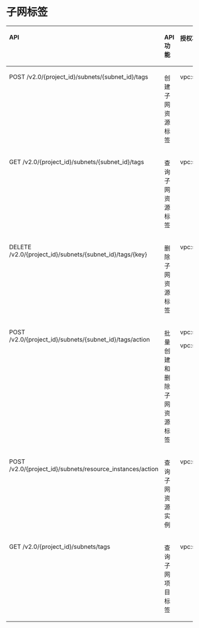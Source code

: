 # 子网标签<a name="vpc_permission_0019"></a>

<a name="table8513144254019"></a>
<table><thead align="left"><tr id="row1557354254011"><th class="cellrowborder" valign="top" width="33.27722772277228%" id="mcps1.1.5.1.1"><p id="p657310421400"><a name="p657310421400"></a><a name="p657310421400"></a>API</p>
</th>
<th class="cellrowborder" valign="top" width="15.237623762376238%" id="mcps1.1.5.1.2"><p id="p6754165316015"><a name="p6754165316015"></a><a name="p6754165316015"></a>API功能</p>
</th>
<th class="cellrowborder" valign="top" width="18.81188118811881%" id="mcps1.1.5.1.3"><p id="p185735424405"><a name="p185735424405"></a><a name="p185735424405"></a>授权项</p>
</th>
<th class="cellrowborder" valign="top" width="32.67326732673268%" id="mcps1.1.5.1.4"><p id="p1366363695811"><a name="p1366363695811"></a><a name="p1366363695811"></a>授权项作用域</p>
</th>
</tr>
</thead>
<tbody><tr id="row11573842194015"><td class="cellrowborder" valign="top" width="33.27722772277228%" headers="mcps1.1.5.1.1 "><p id="p1994810358574"><a name="p1994810358574"></a><a name="p1994810358574"></a>POST /v2.0/{project_id}/subnets/{subnet_id}/tags</p>
</td>
<td class="cellrowborder" valign="top" width="15.237623762376238%" headers="mcps1.1.5.1.2 "><p id="p970935115520"><a name="p970935115520"></a><a name="p970935115520"></a>创建子网资源标签</p>
</td>
<td class="cellrowborder" valign="top" width="18.81188118811881%" headers="mcps1.1.5.1.3 "><p id="p6708115185520"><a name="p6708115185520"></a><a name="p6708115185520"></a>vpc:subnetTags:create</p>
</td>
<td class="cellrowborder" valign="top" width="32.67326732673268%" headers="mcps1.1.5.1.4 "><a name="ul1698036164514"></a><a name="ul1698036164514"></a><ul id="ul1698036164514"><li>支持：项目（Project）</li><li>不支持：企业项目（Enterprise Project）</li></ul>
</td>
</tr>
<tr id="row16573114224014"><td class="cellrowborder" valign="top" width="33.27722772277228%" headers="mcps1.1.5.1.1 "><p id="p1970318535520"><a name="p1970318535520"></a><a name="p1970318535520"></a>GET /v2.0/{project_id}/subnets/{subnet_id}/tags</p>
</td>
<td class="cellrowborder" valign="top" width="15.237623762376238%" headers="mcps1.1.5.1.2 "><p id="p157011510557"><a name="p157011510557"></a><a name="p157011510557"></a>查询子网资源标签</p>
</td>
<td class="cellrowborder" valign="top" width="18.81188118811881%" headers="mcps1.1.5.1.3 "><p id="p470015195511"><a name="p470015195511"></a><a name="p470015195511"></a>vpc:subnetTags:get</p>
</td>
<td class="cellrowborder" valign="top" width="32.67326732673268%" headers="mcps1.1.5.1.4 "><a name="ul1982018556594"></a><a name="ul1982018556594"></a><ul id="ul1982018556594"><li>支持：项目（Project）</li><li>不支持：企业项目（Enterprise Project）</li></ul>
</td>
</tr>
<tr id="row195739423404"><td class="cellrowborder" valign="top" width="33.27722772277228%" headers="mcps1.1.5.1.1 "><p id="p206975519551"><a name="p206975519551"></a><a name="p206975519551"></a>DELETE /v2.0/{project_id}/subnets/{subnet_id}/tags/{key}</p>
</td>
<td class="cellrowborder" valign="top" width="15.237623762376238%" headers="mcps1.1.5.1.2 "><p id="p126964517555"><a name="p126964517555"></a><a name="p126964517555"></a>删除子网资源标签</p>
</td>
<td class="cellrowborder" valign="top" width="18.81188118811881%" headers="mcps1.1.5.1.3 "><p id="p1669515510552"><a name="p1669515510552"></a><a name="p1669515510552"></a>vpc:subnetTags:delete</p>
</td>
<td class="cellrowborder" valign="top" width="32.67326732673268%" headers="mcps1.1.5.1.4 "><a name="ul1381845613592"></a><a name="ul1381845613592"></a><ul id="ul1381845613592"><li>支持：项目（Project）</li><li>不支持：企业项目（Enterprise Project）</li></ul>
</td>
</tr>
<tr id="row2057334214016"><td class="cellrowborder" valign="top" width="33.27722772277228%" headers="mcps1.1.5.1.1 "><p id="p668914517552"><a name="p668914517552"></a><a name="p668914517552"></a>POST /v2.0/{project_id}/subnets/{subnet_id}/tags/action</p>
</td>
<td class="cellrowborder" valign="top" width="15.237623762376238%" headers="mcps1.1.5.1.2 "><p id="p11686259551"><a name="p11686259551"></a><a name="p11686259551"></a>批量创建和删除子网资源标签</p>
</td>
<td class="cellrowborder" valign="top" width="18.81188118811881%" headers="mcps1.1.5.1.3 "><p id="p12618529014"><a name="p12618529014"></a><a name="p12618529014"></a>vpc:subnetTags:create</p>
<p id="p568585115519"><a name="p568585115519"></a><a name="p568585115519"></a>vpc:subnetTags:delete</p>
</td>
<td class="cellrowborder" valign="top" width="32.67326732673268%" headers="mcps1.1.5.1.4 "><a name="ul66121457145918"></a><a name="ul66121457145918"></a><ul id="ul66121457145918"><li>支持：项目（Project）</li><li>不支持：企业项目（Enterprise Project）</li></ul>
</td>
</tr>
<tr id="row1141921219586"><td class="cellrowborder" valign="top" width="33.27722772277228%" headers="mcps1.1.5.1.1 "><p id="p842291235811"><a name="p842291235811"></a><a name="p842291235811"></a>POST /v2.0/{project_id}/subnets/resource_instances/action</p>
</td>
<td class="cellrowborder" valign="top" width="15.237623762376238%" headers="mcps1.1.5.1.2 "><p id="p1242216120589"><a name="p1242216120589"></a><a name="p1242216120589"></a>查询子网资源实例</p>
</td>
<td class="cellrowborder" valign="top" width="18.81188118811881%" headers="mcps1.1.5.1.3 "><p id="p16422151245812"><a name="p16422151245812"></a><a name="p16422151245812"></a>vpc:subnetTags:get</p>
</td>
<td class="cellrowborder" valign="top" width="32.67326732673268%" headers="mcps1.1.5.1.4 "><a name="ul1155955819590"></a><a name="ul1155955819590"></a><ul id="ul1155955819590"><li>支持：项目（Project）</li><li>不支持：企业项目（Enterprise Project）</li></ul>
</td>
</tr>
<tr id="row65981915155810"><td class="cellrowborder" valign="top" width="33.27722772277228%" headers="mcps1.1.5.1.1 "><p id="p117106575512"><a name="p117106575512"></a><a name="p117106575512"></a>GET /v2.0/{project_id}/subnets/tags</p>
</td>
<td class="cellrowborder" valign="top" width="15.237623762376238%" headers="mcps1.1.5.1.2 "><p id="p11599181585812"><a name="p11599181585812"></a><a name="p11599181585812"></a>查询子网项目标签</p>
</td>
<td class="cellrowborder" valign="top" width="18.81188118811881%" headers="mcps1.1.5.1.3 "><p id="p5599171518589"><a name="p5599171518589"></a><a name="p5599171518589"></a>vpc:subnetTags:get</p>
</td>
<td class="cellrowborder" valign="top" width="32.67326732673268%" headers="mcps1.1.5.1.4 "><a name="ul21791902013"></a><a name="ul21791902013"></a><ul id="ul21791902013"><li>支持：项目（Project）</li><li>不支持：企业项目（Enterprise Project）</li></ul>
</td>
</tr>
</tbody>
</table>

